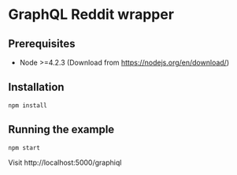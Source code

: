 # GraphQL Reddit wrapper

## Prerequisites

* Node >=4.2.3 (Download from https://nodejs.org/en/download/)

## Installation

  	npm install

## Running the example

  	npm start

Visit http://localhost:5000/graphiql
